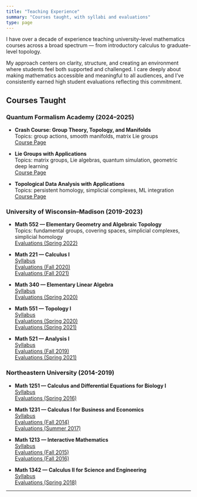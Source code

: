 ```yaml
---
title: "Teaching Experience"
summary: "Courses taught, with syllabi and evaluations"
type: page
---
```


I have over a decade of experience teaching university-level mathematics courses across a broad spectrum — from introductory calculus to graduate-level topology.

My approach centers on clarity, structure, and creating an environment where students feel both supported and challenged. I care deeply about making mathematics accessible and meaningful to all audiences, and I’ve consistently earned high student evaluations reflecting this commitment.

## Courses Taught

### Quantum Formalism Academy (2024–2025)

- **Crash Course: Group Theory, Topology, and Manifolds**  
  Topics: group actions, smooth manifolds, matrix Lie groups  
   [Course Page](https://quantumformalism.academy/crash-course-on-groups-topology-manifolds)

- **Lie Groups with Applications**  
  Topics: matrix groups, Lie algebras, quantum simulation, geometric deep learning  
   [Course Page](https://quantumformalism.academy/lie-groups-with-applications)

- **Topological Data Analysis with Applications**  
  Topics: persistent homology, simplicial complexes, ML integration  
   [Course Page](https://quantumformalism.academy/topological-data-analysis-with-applications)

### University of Wisconsin–Madison (2019-2023)

- **Math 552 — Elementary Geometry and Algebraic Topology**  
  Topics: fundamental groups, covering spaces, simplicial complexes, simplicial homology  
   [Evaluations (Spring 2022)](/uploads/survey_results_aggregate_20220711_1745.pdf)

- **Math 221 — Calculus I**  
   [Syllabus](/uploads/221-hepler-f20.pdf)  
   [Evaluations (Fall 2020)](/uploads/survey_results_aggregate_20210630_1337.pdf)  
   [Evaluations (Fall 2021)](/uploads/survey_results_aggregate_20220711_1744.pdf)

- **Math 340 — Elementary Linear Algebra**  
   [Syllabus](/uploads/340-hepler_spring2020.pdf)  
   [Evaluations (Spring 2020)](/uploads/survey_results_aggregate_20200515_0758.pdf)

- **Math 551 — Topology I**  
   [Syllabus](/uploads/551_hepler_spring20.docx)  
   [Evaluations (Spring 2020)](/uploads/survey_results_aggregate_20200525_1115.pdf)  
   [Evaluations (Spring 2021)](/uploads/math551_spring2021_courseevals.pdf)

- **Math 521 — Analysis I**  
   [Syllabus](/uploads/521_hepler_fall19.pdf)  
   [Evaluations (Fall 2019)](/uploads/survey_results_aggregate_20200525_1119.pdf)  
   [Evaluations (Spring 2021)](/uploads/math521_spring2021_courseevaluations.pdf)

### Northeastern University (2014-2019)

- **Math 1251 — Calculus and Differential Equations for Biology I**  
   [Syllabus](/uploads/1251syllabus.pdf)  
   [Evaluations (Spring 2016)](/uploads/studentevalspring2016math1251.pdf)

- **Math 1231 — Calculus I for Business and Economics**  
   [Syllabus](/uploads/1231syllabus.pdf)  
   [Evaluations (Fall 2014)](/uploads/studentevalfall2014math1231.pdf)  
   [Evaluations (Summer 2017)](/uploads/summer2017math1231.pdf)

- **Math 1213 — Interactive Mathematics**  
   [Syllabus](/uploads/1213syllabus.pdf)  
   [Evaluations (Fall 2015)](/uploads/studentevalfall2015math1213.pdf)  
   [Evaluations (Fall 2016)](/uploads/studentevalfall2016math1213.pdf)

- **Math 1342 — Calculus II for Science and Engineering**  
   [Syllabus](/uploads/1342-syllabus-spring-2018-hepler.pdf)  
   [Evaluations (Spring 2018)](/uploads/math1342spring18evals.pdf)
---